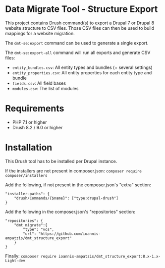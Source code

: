 # Data Migrate Tool - Structure Export

This project contains Drush command(s) to export a Drupal 7 or Drupal 8 website structure to CSV files.
Those CSV files can then be used to build mappings for a website migration.

The `dmt-se:export` command can be used to generate a single export.

The `dmt-se:export-all` command will run all exports and generate CSV files:
- `entity_bundles.csv`: All entity types and bundles (+ several settings)
- `entity_properties.csv`: All entity properties for each entity type and bundle
- `fields.csv`: All field bases
- `modules.csv`: The list of modules

# Requirements

* PHP 7.1 or higher
* Drush 8.2 / 9.0 or higher

# Installation

This Drush tool has to be installed per Drupal instance.

If the installers are not present in composer.json: `composer require composer/installers`

Add the following, if not present in the composer.json's "extra" section:

    "installer-paths": {
        "drush/Commands/{$name}": ["type:drupal-drush"]
    }
    
Add the following in the composer.json's "repositories" section:

    "repositories": {
        "dmt_migrate":{
            "type": "vcs",
            "url": "https://github.com/ioannis-ampatzis/dmt_structure_export"
        }
    }

Finally: `composer require ioannis-ampatzis/dmt_structure_export:8.x-1.x-Light-dev`
